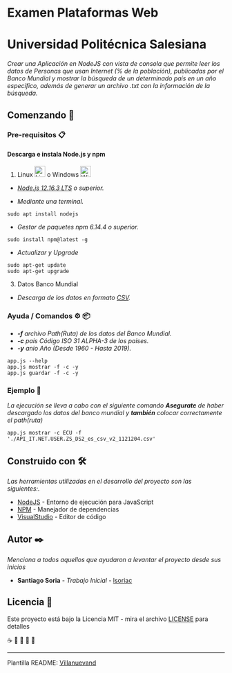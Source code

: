 # Examen Plataformas Web
# Universidad Politécnica Salesiana


_Crear una Aplicación en NodeJS con vista de consola que permite leer los datos de Personas que usan Internet (% de la población), publicadas por el Banco Mundial y mostrar la búsqueda de un determinado país en un año específico, además de generar un archivo .txt con la información de la búsqueda._

## Comenzando 🚀

### Pre-requisitos 📋
#### Descarga e instala Node.js y npm
1. Linux <img src="https://upload.wikimedia.org/wikipedia/commons/thumb/3/35/Tux.svg/1200px-Tux.svg.png" alt="Lin Logo" width="25" height="25" /> o Windows <img src="https://es.seaicons.com/wp-content/uploads/2015/10/OS-Windows-icon.png" alt="Win Logo" width="25" height="25" /> 

  - _[Node.js 12.16.3 LTS](https://nodejs.org/es/) o superior._
  
  - _Mediante una terminal._
```
sudo apt install nodejs
```

  - _Gestor de paquetes npm 6.14.4 o superior._
```
sudo install npm@latest -g
```
  - _Actualizar y Upgrade_
```
sudo apt-get update
sudo apt-get upgrade
```
3. Datos Banco Mundial
  - _Descarga de los datos en formato [CSV](https://datos.bancomundial.org/indicador/IT.NET.USER.ZS)._

### Ayuda / Comandos ⚙️ 📦
* _**-f** *archivo* Path(Ruta) de los datos del Banco Mundial._
* _**-c** *pais* Código ISO 31 ALPHA-3 de los paises._
* _**-y** *anio* Año (Desde 1960 - Hasta 2019)._
```
app.js --help
app.js mostrar -f -c -y 
app.js guardar -f -c -y 
```

### Ejemplo 🔩

_La ejecución se lleva a cabo con el siguiente comando **Asegurate** de haber descargado los datos del banco mundial y **también** colocar correctamente el path(ruta)_
```
app.js mostrar -c ECU -f './API_IT.NET.USER.ZS_DS2_es_csv_v2_1121204.csv'
```

## Construido con 🛠️

_Las herramientas utilizadas en el desarrollo del proyecto son las siguientes:._

* [NodeJS](https://nodejs.org/) - Entorno de ejecución para JavaScript
* [NPM](https://www.npmjs.com/) - Manejador de dependencias
* [VisualStudio](https://code.visualstudio.com/?wt.mc_id=DX_841432) - Editor de código

## Autor ✒️

_Menciona a todos aquellos que ayudaron a levantar el proyecto desde sus inicios_
* **Santiago Soria** - *Trabajo Inicial* - [lsoriac](https://github.com/lsoriac)


## Licencia 📄

Este proyecto está bajo la Licencia MIT - mira el archivo [LICENSE](LICENSE) para detalles


☕ 🍺 📢 🍺 🎁



---
Plantilla README:
[Villanuevand](https://github.com/Villanuevand)
